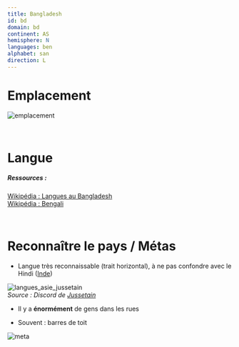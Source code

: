 ```yaml
---
title: Bangladesh
id: bd
domain: bd
continent: AS
hemisphere: N
languages: ben
alphabet: san
direction: L
---
```


# Emplacement

![emplacement](https://upload.wikimedia.org/wikipedia/commons/thumb/f/f2/Bangladesh_%28orthographic_projection%29.svg/500px-Bangladesh_%28orthographic_projection%29.svg.png)

<br/>

# Langue

##### Ressources :
[Wikipédia : Langues au Bangladesh](https://fr.wikipedia.org/wiki/Langues_au_Bangladesh)  
[Wikipédia : Bengali](https://fr.wikipedia.org/wiki/Bengali)


<br/>

# Reconnaître le pays / Métas

- Langue très reconnaissable (trait horizontal), à ne pas confondre avec le Hindi ([Inde](/flag/in))

![langues_asie_jussetain](https://cdn.discordapp.com/attachments/742507604009549926/760903985640243230/langue_asie_sud_est.png)  
*Source : Discord de [Jussetain](https://www.twitch.tv/jussetain)*

- Il y a **énormément** de gens dans les rues

- Souvent : barres de toit

![meta](/images/bd_geoguessr.png)
